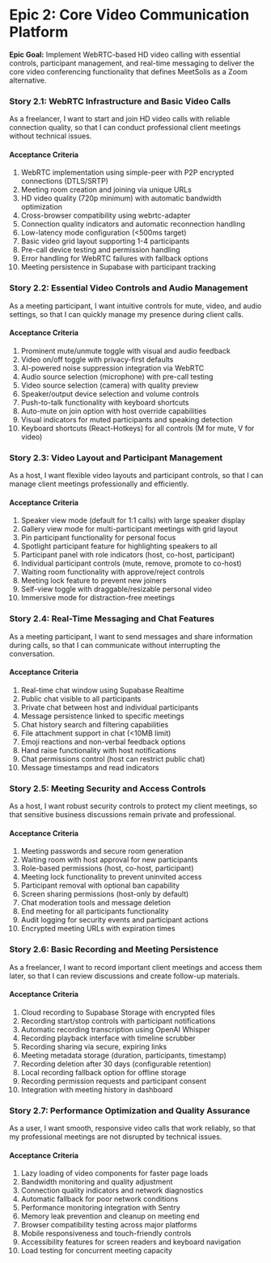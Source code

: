 # Epic 2: Core Video Communication Platform

**Epic Goal:** Implement WebRTC-based HD video calling with essential controls, participant management, and real-time messaging to deliver the core video conferencing functionality that defines MeetSolis as a Zoom alternative.

### Story 2.1: WebRTC Infrastructure and Basic Video Calls
As a freelancer,
I want to start and join HD video calls with reliable connection quality,
so that I can conduct professional client meetings without technical issues.

#### Acceptance Criteria
1. WebRTC implementation using simple-peer with P2P encrypted connections (DTLS/SRTP)
2. Meeting room creation and joining via unique URLs
3. HD video quality (720p minimum) with automatic bandwidth optimization
4. Cross-browser compatibility using webrtc-adapter
5. Connection quality indicators and automatic reconnection handling
6. Low-latency mode configuration (<500ms target)
7. Basic video grid layout supporting 1-4 participants
8. Pre-call device testing and permission handling
9. Error handling for WebRTC failures with fallback options
10. Meeting persistence in Supabase with participant tracking

### Story 2.2: Essential Video Controls and Audio Management
As a meeting participant,
I want intuitive controls for mute, video, and audio settings,
so that I can quickly manage my presence during client calls.

#### Acceptance Criteria
1. Prominent mute/unmute toggle with visual and audio feedback
2. Video on/off toggle with privacy-first defaults
3. AI-powered noise suppression integration via WebRTC
4. Audio source selection (microphone) with pre-call testing
5. Video source selection (camera) with quality preview
6. Speaker/output device selection and volume controls
7. Push-to-talk functionality with keyboard shortcuts
8. Auto-mute on join option with host override capabilities
9. Visual indicators for muted participants and speaking detection
10. Keyboard shortcuts (React-Hotkeys) for all controls (M for mute, V for video)

### Story 2.3: Video Layout and Participant Management
As a host,
I want flexible video layouts and participant controls,
so that I can manage client meetings professionally and efficiently.

#### Acceptance Criteria
1. Speaker view mode (default for 1:1 calls) with large speaker display
2. Gallery view mode for multi-participant meetings with grid layout
3. Pin participant functionality for personal focus
4. Spotlight participant feature for highlighting speakers to all
5. Participant panel with role indicators (host, co-host, participant)
6. Individual participant controls (mute, remove, promote to co-host)
7. Waiting room functionality with approve/reject controls
8. Meeting lock feature to prevent new joiners
9. Self-view toggle with draggable/resizable personal video
10. Immersive mode for distraction-free meetings

### Story 2.4: Real-Time Messaging and Chat Features
As a meeting participant,
I want to send messages and share information during calls,
so that I can communicate without interrupting the conversation.

#### Acceptance Criteria
1. Real-time chat window using Supabase Realtime
2. Public chat visible to all participants
3. Private chat between host and individual participants
4. Message persistence linked to specific meetings
5. Chat history search and filtering capabilities
6. File attachment support in chat (<10MB limit)
7. Emoji reactions and non-verbal feedback options
8. Hand raise functionality with host notifications
9. Chat permissions control (host can restrict public chat)
10. Message timestamps and read indicators

### Story 2.5: Meeting Security and Access Controls
As a host,
I want robust security controls to protect my client meetings,
so that sensitive business discussions remain private and professional.

#### Acceptance Criteria
1. Meeting passwords and secure room generation
2. Waiting room with host approval for new participants
3. Role-based permissions (host, co-host, participant)
4. Meeting lock functionality to prevent uninvited access
5. Participant removal with optional ban capability
6. Screen sharing permissions (host-only by default)
7. Chat moderation tools and message deletion
8. End meeting for all participants functionality
9. Audit logging for security events and participant actions
10. Encrypted meeting URLs with expiration times

### Story 2.6: Basic Recording and Meeting Persistence
As a freelancer,
I want to record important client meetings and access them later,
so that I can review discussions and create follow-up materials.

#### Acceptance Criteria
1. Cloud recording to Supabase Storage with encrypted files
2. Recording start/stop controls with participant notifications
3. Automatic recording transcription using OpenAI Whisper
4. Recording playback interface with timeline scrubber
5. Recording sharing via secure, expiring links
6. Meeting metadata storage (duration, participants, timestamp)
7. Recording deletion after 30 days (configurable retention)
8. Local recording fallback option for offline storage
9. Recording permission requests and participant consent
10. Integration with meeting history in dashboard

### Story 2.7: Performance Optimization and Quality Assurance
As a user,
I want smooth, responsive video calls that work reliably,
so that my professional meetings are not disrupted by technical issues.

#### Acceptance Criteria
1. Lazy loading of video components for faster page loads
2. Bandwidth monitoring and quality adjustment
3. Connection quality indicators and network diagnostics
4. Automatic fallback for poor network conditions
5. Performance monitoring integration with Sentry
6. Memory leak prevention and cleanup on meeting end
7. Browser compatibility testing across major platforms
8. Mobile responsiveness and touch-friendly controls
9. Accessibility features for screen readers and keyboard navigation
10. Load testing for concurrent meeting capacity
